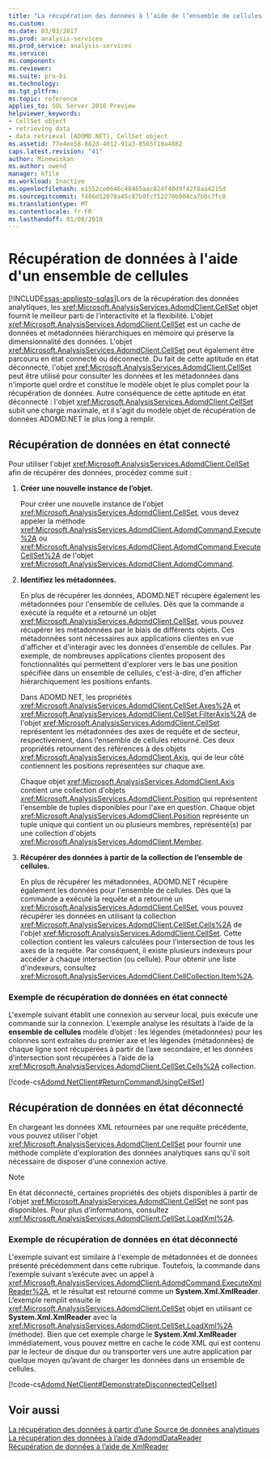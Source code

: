 ```yaml
---
title: "La récupération des données à l’aide de l’ensemble de cellules | Documents Microsoft"
ms.custom: 
ms.date: 03/03/2017
ms.prod: analysis-services
ms.prod_service: analysis-services
ms.service: 
ms.component: 
ms.reviewer: 
ms.suite: pro-bi
ms.technology: 
ms.tgt_pltfrm: 
ms.topic: reference
applies_to: SQL Server 2016 Preview
helpviewer_keywords:
- CellSet object
- retrieving data
- data retrieval [ADOMD.NET], CellSet object
ms.assetid: 77e4ee58-882d-4012-91a3-0565f18a4882
caps.latest.revision: "41"
author: Minewiskan
ms.author: owend
manager: kfile
ms.workload: Inactive
ms.openlocfilehash: e1552ce0646c48465aac824f40d9f42f8aa4215d
ms.sourcegitcommit: f486d12078a45c87b0fcf52270b904ca7b0c7fc8
ms.translationtype: MT
ms.contentlocale: fr-FR
ms.lasthandoff: 01/08/2018
---
```

# <a name="retrieving-data-using-the-cellset"></a>Récupération de données à l'aide d'un ensemble de cellules
[!INCLUDE[ssas-appliesto-sqlas](../../includes/ssas-appliesto-sqlas.md)]Lors de la récupération des données analytiques, les <xref:Microsoft.AnalysisServices.AdomdClient.CellSet> objet fournit le meilleur parti de l’interactivité et la flexibilité. L'objet <xref:Microsoft.AnalysisServices.AdomdClient.CellSet> est un cache de données et métadonnées hiérarchiques en mémoire qui préserve la dimensionnalité des données. L'objet <xref:Microsoft.AnalysisServices.AdomdClient.CellSet> peut également être parcouru en état connecté ou déconnecté. Du fait de cette aptitude en état déconnecté, l'objet <xref:Microsoft.AnalysisServices.AdomdClient.CellSet> peut être utilisé pour consulter les données et les métadonnées dans n'importe quel ordre et constitue le modèle objet le plus complet pour la récupération de données. Autre conséquence de cette aptitude en état déconnecté : l'objet <xref:Microsoft.AnalysisServices.AdomdClient.CellSet> subit une charge maximale, et il s'agit du modèle objet de récupération de données ADOMD.NET le plus long à remplir.  
  
## <a name="retrieving-data-in-a-connected-state"></a>Récupération de données en état connecté  
 Pour utiliser l'objet <xref:Microsoft.AnalysisServices.AdomdClient.CellSet> afin de récupérer des données, procédez comme suit :  
  
1.  **Créer une nouvelle instance de l’objet.**  
  
     Pour créer une nouvelle instance de l'objet <xref:Microsoft.AnalysisServices.AdomdClient.CellSet>, vous devez appeler la méthode <xref:Microsoft.AnalysisServices.AdomdClient.AdomdCommand.Execute%2A> ou <xref:Microsoft.AnalysisServices.AdomdClient.AdomdCommand.ExecuteCellSet%2A> de l'objet <xref:Microsoft.AnalysisServices.AdomdClient.AdomdCommand>.  
  
2.  **Identifiez les métadonnées.**  
  
     En plus de récupérer les données, ADOMD.NET récupère également les métadonnées pour l'ensemble de cellules. Dès que la commande a exécuté la requête et a retourné un objet <xref:Microsoft.AnalysisServices.AdomdClient.CellSet>, vous pouvez récupérer les métadonnées par le biais de différents objets. Ces métadonnées sont nécessaires aux applications clientes en vue d'afficher et d'interagir avec les données d'ensemble de cellules. Par exemple, de nombreuses applications clientes proposent des fonctionnalités qui permettent d'explorer vers le bas une position spécifiée dans un ensemble de cellules, c'est-à-dire, d'en afficher hiérarchiquement les positions enfants.  
  
     Dans ADOMD.NET, les propriétés <xref:Microsoft.AnalysisServices.AdomdClient.CellSet.Axes%2A> et <xref:Microsoft.AnalysisServices.AdomdClient.CellSet.FilterAxis%2A> de l'objet <xref:Microsoft.AnalysisServices.AdomdClient.CellSet> représentent les métadonnées des axes de requête et de secteur, respectivement, dans l'ensemble de cellules retourné. Ces deux propriétés retournent des références à des objets <xref:Microsoft.AnalysisServices.AdomdClient.Axis>, qui de leur côté contiennent les positions représentées sur chaque axe.  
  
     Chaque objet <xref:Microsoft.AnalysisServices.AdomdClient.Axis> contient une collection d'objets <xref:Microsoft.AnalysisServices.AdomdClient.Position> qui représentent l'ensemble de tuples disponibles pour l'axe en question. Chaque objet <xref:Microsoft.AnalysisServices.AdomdClient.Position> représente un tuple unique qui contient un ou plusieurs membres, représenté(s) par une collection d'objets <xref:Microsoft.AnalysisServices.AdomdClient.Member>.  
  
3.  **Récupérer des données à partir de la collection de l’ensemble de cellules.**  
  
     En plus de récupérer les métadonnées, ADOMD.NET récupère également les données pour l'ensemble de cellules. Dès que la commande a exécuté la requête et a retourné un <xref:Microsoft.AnalysisServices.AdomdClient.CellSet>, vous pouvez récupérer les données en utilisant la collection <xref:Microsoft.AnalysisServices.AdomdClient.CellSet.Cells%2A> de l'objet <xref:Microsoft.AnalysisServices.AdomdClient.CellSet>. Cette collection contient les valeurs calculées pour l'intersection de tous les axes de la requête. Par conséquent, il existe plusieurs indexeurs pour accéder à chaque intersection (ou cellule). Pour obtenir une liste d'indexeurs, consultez <xref:Microsoft.AnalysisServices.AdomdClient.CellCollection.Item%2A>.  
  
### <a name="example-of-retrieving-data-in-a-connected-state"></a>Exemple de récupération de données en état connecté  
 L'exemple suivant établit une connexion au serveur local, puis exécute une commande sur la connexion. L’exemple analyse les résultats à l’aide de la **ensemble de cellules** modèle d’objet : les légendes (métadonnées) pour les colonnes sont extraites du premier axe et les légendes (métadonnées) de chaque ligne sont récupérées à partir de l’axe secondaire, et les données d’intersection sont récupérées à l’aide de la <xref:Microsoft.AnalysisServices.AdomdClient.CellSet.Cells%2A> collection.  
  
 [!code-cs[Adomd.NetClient#ReturnCommandUsingCellSet](../../analysis-services/multidimensional-models-adomd-net-client/codesnippet/csharp/retrieving-data-using-th_0_1.cs)]  
  
## <a name="retrieving-data-in-a-disconnected-state"></a>Récupération de données en état déconnecté  
 En chargeant les données XML retournées par une requête précédente, vous pouvez utiliser l'objet <xref:Microsoft.AnalysisServices.AdomdClient.CellSet> pour fournir une méthode complète d'exploration des données analytiques sans qu'il soit nécessaire de disposer d'une connexion active.  
  
> [!NOTE]  
>  En état déconnecté, certaines propriétés des objets disponibles à partir de l'objet <xref:Microsoft.AnalysisServices.AdomdClient.CellSet> ne sont pas disponibles. Pour plus d’informations, consultez <xref:Microsoft.AnalysisServices.AdomdClient.CellSet.LoadXml%2A>.  
  
### <a name="example-of-retrieving-data-in-a-disconnected-state"></a>Exemple de récupération de données en état déconnecté  
 L'exemple suivant est similaire à l'exemple de métadonnées et de données présenté précédemment dans cette rubrique. Toutefois, la commande dans l’exemple suivant s’exécute avec un appel à <xref:Microsoft.AnalysisServices.AdomdClient.AdomdCommand.ExecuteXmlReader%2A>, et le résultat est retourné comme un **System.Xml.XmlReader**. L’exemple remplit ensuite le <xref:Microsoft.AnalysisServices.AdomdClient.CellSet> objet en utilisant ce **System.Xml.XmlReader** avec la <xref:Microsoft.AnalysisServices.AdomdClient.CellSet.LoadXml%2A> (méthode). Bien que cet exemple charge le **System.Xml.XmlReader** immédiatement, vous pouvez mettre en cache le code XML qui est contenu par le lecteur de disque dur ou transporter vers une autre application par quelque moyen qu’avant de charger les données dans un ensemble de cellules.  
  
 [!code-cs[Adomd.NetClient#DemonstrateDisconnectedCellset](../../analysis-services/multidimensional-models-adomd-net-client/codesnippet/csharp/retrieving-data-using-th_0_2.cs)]  
  
## <a name="see-also"></a>Voir aussi  
 [La récupération des données à partir d’une Source de données analytiques](../../analysis-services/multidimensional-models-adomd-net-client/retrieving-data-from-an-analytical-data-source.md)   
 [La récupération des données à l’aide d’AdomdDataReader](../../analysis-services/multidimensional-models-adomd-net-client/retrieving-data-using-the-adomddatareader.md)   
 [Récupération de données à l’aide de XmlReader](../../analysis-services/multidimensional-models-adomd-net-client/retrieving-data-using-the-xmlreader.md)  
  
  
